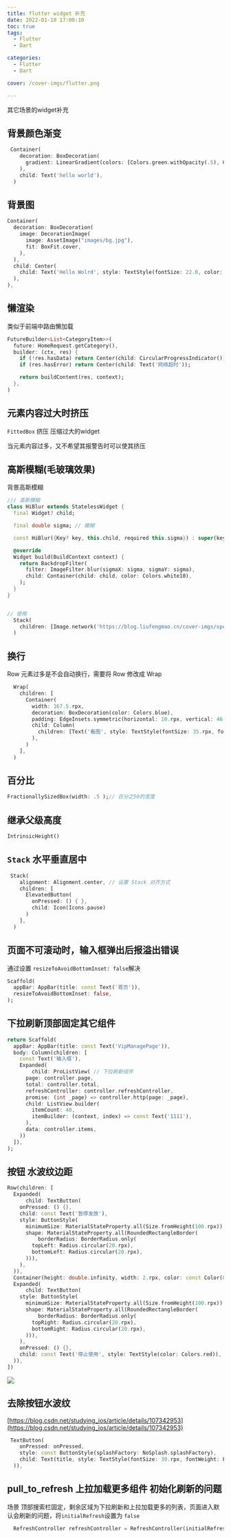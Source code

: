 ```yaml
---
title: flutter widget 补充
date: 2022-01-10 17:00:10
toc: true
tags:
  - Flutter
  - Dart

categories:
  - Flutter
  - Dart

cover: /cover-imgs/flutter.png

---
```


其它场景的widget补充

<!-- more -->

## 背景颜色渐变

```Dart
 Container(
    decoration: BoxDecoration(
      gradient: LinearGradient(colors: [Colors.green.withOpacity(.5), Colors.green]),
    ),
    child: Text('hello world'),
  )
```




## 背景图

```Dart
Container(
  decoration: BoxDecoration(
    image: DecorationImage(
      image: AssetImage("images/bg.jpg"),
      fit: BoxFit.cover,
    ),
  ),
  child: Center(
    child: Text('Hello Wolrd', style: TextStyle(fontSize: 22.0, color: Colors.white),),
  ),
),
```




## 懒渲染

类似于前端中路由懒加载

```Dart
FutureBuilder<List<CategoryItem>>(
  future: HomeRequest.getCategory(),
  builder: (ctx, res) {
    if (!res.hasData) return Center(child: CircularProgressIndicator());
    if (res.hasError) return Center(child: Text('网络超时'));

    return buildContent(res, context);
  },
)
```




## 元素内容过大时挤压

`FittedBox`  挤压 压缩过大的widget

当元素内容过多，又不希望其报警告时可以使其挤压



## 高斯模糊(毛玻璃效果)

背景高斯模糊

```Dart
/// 高斯模糊
class HiBlur extends StatelessWidget {
  final Widget? child;

  final double sigma; // 模糊

  const HiBlur({Key? key, this.child, required this.sigma}) : super(key: key);

  @override
  Widget build(BuildContext context) {
    return BackdropFilter(
      filter: ImageFilter.blur(sigmaX: sigma, sigmaY: sigma),
      child: Container(child: child, color: Colors.white10),
    );
  }
}


// 使用 
  Stack(
    children: [Image.network('https://blog.liufengmao.cn/cover-imgs/speed.jpg'), HiBlur(sigma: 10)],
  )
```




## 换行

Row 元素过多是不会自动换行，需要将 Row 修改成 Wrap

```Dart
  Wrap(
    children: [
      Container(
        width: 167.5.rpx,
        decoration: BoxDecoration(color: Colors.blue),
        padding: EdgeInsets.symmetric(horizontal: 10.rpx, vertical: 46.rpx),
        child: Column(
          children: [Text('看图', style: TextStyle(fontSize: 35.rpx, fontWeight: FontWeight.bold))],
        ),
      )
    ],
  )
```




## 百分比

```Dart
FractionallySizedBox(width: .5 );// 百分之50的宽度
```




## 继承父级高度

```Dart
IntrinsicHeight()
```




## `Stack` 水平垂直居中

```Dart
 Stack(
    alignment: Alignment.center, // 设置 Stack 对齐方式
    children: [
      ElevatedButton(
        onPressed: () { },
        child: Icon(Icons.pause)
      )
    ],
  )
```




## 页面不可滚动时，输入框弹出后报溢出错误

通过设置 `resizeToAvoidBottomInset: false`解决

```Dart
Scaffold(
  appBar: AppBar(title: const Text('首页')),
  resizeToAvoidBottomInset: false,
);
```




## 下拉刷新顶部固定其它组件

```Dart
return Scaffold(
  appBar: AppBar(title: const Text('VipManagePage')),
  body: Column(children: [
    const Text('输入框'),
    Expanded(
        child: ProListView( // 下拉刷新组件
      page: controller.page,
      total: controller.total,
      refreshController: controller.refreshController,
      promise: (int _page) => controller.http(page: _page),
      child: ListView.builder(
        itemCount: 40,
        itemBuilder: (context, index) => const Text('1111'),
      ),
      data: controller.items,
    ))
  ]),
);

```




## 按钮 水波纹边距 

```Dart
Row(children: [
  Expanded(
      child: TextButton(
    onPressed: () {},
    child: const Text('暂停发放'),
    style: ButtonStyle(
      minimumSize: MaterialStateProperty.all(Size.fromHeight(100.rpx)),
      shape: MaterialStateProperty.all(RoundedRectangleBorder(
          borderRadius: BorderRadius.only(
        topLeft: Radius.circular(20.rpx),
        bottomLeft: Radius.circular(20.rpx),
      ))),
    ),
  )),
  Container(height: double.infinity, width: 2.rpx, color: const Color(0xffeaeaea), margin: EdgeInsets.symmetric(vertical: 20.rpx)),
  Expanded(
      child: TextButton(
    style: ButtonStyle(
      minimumSize: MaterialStateProperty.all(Size.fromHeight(100.rpx)),
      shape: MaterialStateProperty.all(RoundedRectangleBorder(
          borderRadius: BorderRadius.only(
        topRight: Radius.circular(20.rpx),
        bottomRight: Radius.circular(20.rpx),
      ))),
    ),
    onPressed: () {},
    child: const Text('停止使用', style: TextStyle(color: Colors.red)),
  )),
])
```


![](image/image.png "")

 



## 去除按钮水波纹

[https://blog.csdn.net/studying_ios/article/details/107342953](https://blog.csdn.net/studying_ios/article/details/107342953)

```Dart
 TextButton(
    onPressed: onPressed,
    style: const ButtonStyle(splashFactory: NoSplash.splashFactory),
    child: Text(title, style: TextStyle(fontSize: 30.rpx, fontWeight: FontWeight.bold, color: isActive ? Colors.blue : Colors.black)),
  )),
```




## pull_to_refresh 上拉加载更多组件 初始化刷新的问题

场景 顶部搜索栏固定，剩余区域为下拉刷新和上拉加载更多的列表，页面进入默认会刷新的问题，将`initialRefresh`设置为 `false`

```Dart
  RefreshController refreshController = RefreshController(initialRefresh: false);

```




